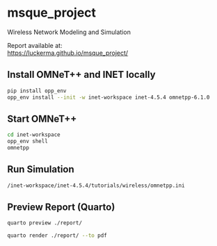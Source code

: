 # msque_project

Wireless Network Modeling and Simulation

Report available at:\
https://luckerma.github.io/msque_project/

## Install OMNeT++ and INET locally

```bash
pip install opp_env
opp_env install --init -w inet-workspace inet-4.5.4 omnetpp-6.1.0
```

## Start OMNeT++

```bash
cd inet-workspace
opp_env shell
omnetpp
```

## Run Simulation

```bash
/inet-workspace/inet-4.5.4/tutorials/wireless/omnetpp.ini
```

## Preview Report (Quarto)

```bash
quarto preview ./report/

quarto render ./report/ --to pdf
```
